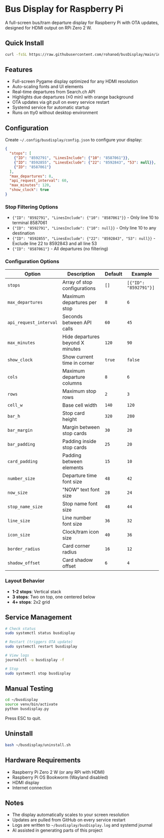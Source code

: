# Bus Display for Raspberry Pi

A full-screen bus/tram departure display for Raspberry Pi with OTA updates, designed for HDMI output on RPi Zero 2 W.

## Quick Install

```bash
curl -fsSL https://raw.githubusercontent.com/rohanod/busDisplay/main/install.sh | bash
```

## Features

- Full-screen Pygame display optimized for any HDMI resolution
- Auto-scaling fonts and UI elements
- Real-time departures from Search.ch API
- Highlights due departures (≤0 min) with orange background
- OTA updates via git pull on every service restart
- Systemd service for automatic startup
- Runs on tty0 without desktop environment

## Configuration

Create `~/.config/busdisplay/config.json` to configure your display:

```json
{
  "stops": [
    {"ID": "8592791", "LinesInclude": {"10": "8587061"}},
    {"ID": "8592855", "LinesExclude": {"22": "8592843", "53": null}},
    {"ID": "8587061"}
  ],
  "max_departures": 8,
  "api_request_interval": 60,
  "max_minutes": 120,
  "show_clock": true
}
```

### Stop Filtering Options
- `{"ID": "8592791", "LinesInclude": {"10": "8587061"}}` - Only line 10 to terminal 8587061
- `{"ID": "8592791", "LinesInclude": {"10": null}}` - Only line 10 to any destination
- `{"ID": "8592855", "LinesExclude": {"22": "8592843", "53": null}}` - Exclude line 22 to 8592843 and all line 53
- `{"ID": "8587061"}` - All departures (no filtering)

### Configuration Options

| Option | Description | Default | Example |
|--------|-------------|---------|----------|
| `stops` | Array of stop configurations | `[]` | `[{"ID": "8592791"}]` |
| `max_departures` | Maximum departures per stop | `8` | `6` |
| `api_request_interval` | Seconds between API calls | `60` | `45` |
| `max_minutes` | Hide departures beyond X minutes | `120` | `90` |
| `show_clock` | Show current time in corner | `true` | `false` |
| `cols` | Maximum departure columns | `8` | `6` |
| `rows` | Maximum stop rows | `2` | `3` |
| `cell_w` | Base cell width | `140` | `120` |
| `bar_h` | Stop card height | `320` | `280` |
| `bar_margin` | Margin between stop cards | `30` | `20` |
| `bar_padding` | Padding inside stop cards | `25` | `20` |
| `card_padding` | Padding between elements | `15` | `10` |
| `number_size` | Departure time font size | `48` | `42` |
| `now_size` | "NOW" text font size | `28` | `24` |
| `stop_name_size` | Stop name font size | `48` | `44` |
| `line_size` | Line number font size | `36` | `32` |
| `icon_size` | Clock/tram icon size | `40` | `36` |
| `border_radius` | Card corner radius | `16` | `12` |
| `shadow_offset` | Card shadow offset | `6` | `4` |

### Layout Behavior
- **1-2 stops**: Vertical stack
- **3 stops**: Two on top, one centered below
- **4+ stops**: 2x2 grid

## Service Management

```bash
# Check status
sudo systemctl status busdisplay

# Restart (triggers OTA update)
sudo systemctl restart busdisplay

# View logs
journalctl -u busdisplay -f

# Stop
sudo systemctl stop busdisplay
```

## Manual Testing

```bash
cd ~/busdisplay
source venv/bin/activate
python busdisplay.py
```

Press ESC to quit.

## Uninstall

```bash
bash ~/busdisplay/uninstall.sh
```

## Hardware Requirements

- Raspberry Pi Zero 2 W (or any RPi with HDMI)
- Raspberry Pi OS Bookworm (Wayland disabled)
- HDMI display
- Internet connection

## Notes

- The display automatically scales to your screen resolution
- Updates are pulled from GitHub on every service restart
- Logs are written to `~/busdisplay/busDisplay.log` and systemd journal
- AI assisted in generating parts of this project